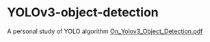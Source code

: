# YOLOv3-object-detection
A personal study of YOLO algorithm
[On_Yolov3_Object_Detection.pdf](https://github.com/fooWally/YOLOv3-object-detection/files/6414557/On_Yolov3_Object_Detection.pdf)
